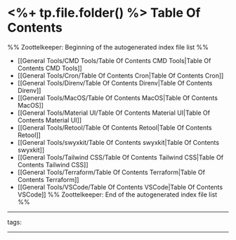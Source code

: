 # <%+ tp.file.folder() %> Table Of Contents



%% Zoottelkeeper: Beginning of the autogenerated index file list  %%
-  [[General Tools/CMD Tools/Table Of Contents CMD Tools|Table Of Contents CMD Tools]]
-  [[General Tools/Cron/Table Of Contents Cron|Table Of Contents Cron]]
-  [[General Tools/Direnv/Table Of Contents Direnv|Table Of Contents Direnv]]
-  [[General Tools/MacOS/Table Of Contents MacOS|Table Of Contents MacOS]]
-  [[General Tools/Material UI/Table Of Contents Material UI|Table Of Contents Material UI]]
-  [[General Tools/Retool/Table Of Contents Retool|Table Of Contents Retool]]
-  [[General Tools/swyxkit/Table Of Contents swyxkit|Table Of Contents swyxkit]]
-  [[General Tools/Tailwind CSS/Table Of Contents Tailwind CSS|Table Of Contents Tailwind CSS]]
-  [[General Tools/Terraform/Table Of Contents Terraform|Table Of Contents Terraform]]
-  [[General Tools/VSCode/Table Of Contents VSCode|Table Of Contents VSCode]]
%% Zoottelkeeper: End of the autogenerated index file list  %%



---

tags: 

---